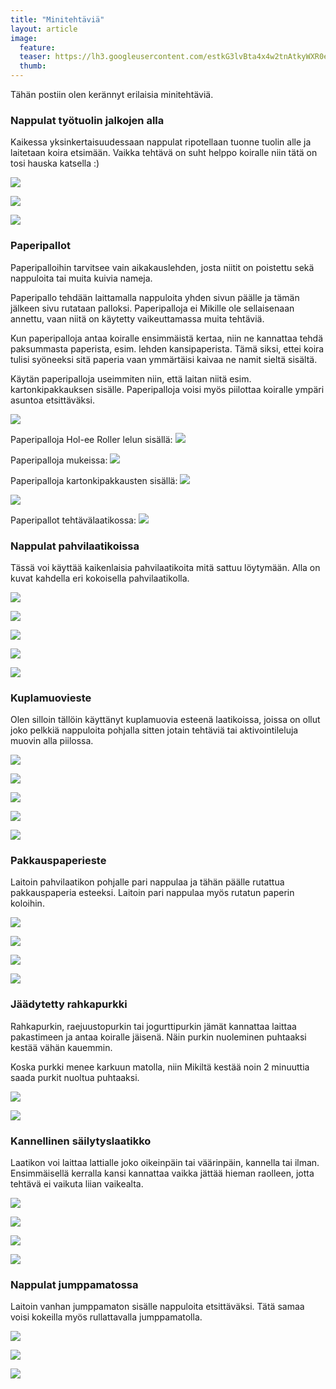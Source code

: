 ```yaml
---
title: "Minitehtäviä"
layout: article
image:
  feature:
  teaser: https://lh3.googleusercontent.com/estkG3lvBta4x4w2tnAtkyWXR0eeAAv6LrB8h5hpabc5HAYiAYtyxUMTEN8zr19LwAmvT1X-CkWoFQxKqdI6c7jk6UqS7EdVViBugJiV6dTqFstUkvpnfIy75zbrCzojIaAF5KYNgBGyaerh6JH5VG3FziyjdjEWu1yNumlaYT__sjXUutuWi_oh6LCYyMzThlEyY1cQQCRsjvNYrWS2ubFvc5iFcSChENjIbCUAu1vRrcAI6qivNxxZ3G73YjZY68jSXY8BIJpqy6dImk4RRX_k0nJb9ffT2gejPszYTmBnGO7Xq5Q46Bo-oKvg24RXoHdSA1-7aqyj4BBMgXiesjxffbiDT92wJKWdy7qciqgAxTN5u6BoXqS5fsLjjxDCA4gPccMzaHUoKivCK1q7bxnwSWkCNClTnVxCfq06RxxpoH6Eo50aHx02cMmfsbaim8yDOhMPDyH4Z3qmTJGnaBYSWste7wXymkYE_3FiVX5wD3RmB8tyoJh_b21BxJSpfdcfoWj29hO5zoW_liAi7joGkSYZmdCEJQ8JJyF9H5o=w245
  thumb:
---
```


Tähän postiin olen kerännyt erilaisia minitehtäviä.

### Nappulat työtuolin jalkojen alla

Kaikessa yksinkertaisuudessaan nappulat ripotellaan tuonne tuolin alle ja laitetaan koira etsimään. Vaikka tehtävä on suht helppo koiralle niin tätä on tosi hauska katsella :)

[![](https://lh3.googleusercontent.com/UqgMVZ0GQIdVh6QFpUVoTuzNbKACdmqkfnPA3Ud9XmECwWfRUZwOdLBpD9yS0BbskDOpsB3VWLBBE1IjOp7nE3W2HXTOkBiftaYCump0gEhVVC0rNuwhpWcmU0mwXSwVx-7wGh-x9HXKWxXAzmJ-7GynKLkZBiAdLisfM0WX2F6WelGSZtUDsRNbWY-RKVzTAh7F5gXqB1Bd187bH-FIEwVK4ttqeShxS1IGdkVzUEp0wsAp-bT9FTUmADuk_MSh8jnfhDwO5vhsp3YaG3lCT_G_pO1Hq6gL0U3TlnNf0C6fMU5vHEVrp_lLfSHidVpcVoWNyLP5S8XPMrAJAorTGehrb9_zglrM_ueg8ru7iEqQLmmudJq4295UVczwyYv-DLgKpCjFHCI-QzbosAVaRF6YezyKglSeeQuboPAzy_856bBCEm2dUr9N4yz269n5g1ZEPpzFRt6K0-Aczq5eSd2pAAxzgKLkBdNBNtS1NGCbxAcrFf6D1GiNGXIBw2JibIiWI_0wptger0-ABPANJFKoHNpN7rP1yrum0GVdN7I=w800)](https://lh3.googleusercontent.com/UqgMVZ0GQIdVh6QFpUVoTuzNbKACdmqkfnPA3Ud9XmECwWfRUZwOdLBpD9yS0BbskDOpsB3VWLBBE1IjOp7nE3W2HXTOkBiftaYCump0gEhVVC0rNuwhpWcmU0mwXSwVx-7wGh-x9HXKWxXAzmJ-7GynKLkZBiAdLisfM0WX2F6WelGSZtUDsRNbWY-RKVzTAh7F5gXqB1Bd187bH-FIEwVK4ttqeShxS1IGdkVzUEp0wsAp-bT9FTUmADuk_MSh8jnfhDwO5vhsp3YaG3lCT_G_pO1Hq6gL0U3TlnNf0C6fMU5vHEVrp_lLfSHidVpcVoWNyLP5S8XPMrAJAorTGehrb9_zglrM_ueg8ru7iEqQLmmudJq4295UVczwyYv-DLgKpCjFHCI-QzbosAVaRF6YezyKglSeeQuboPAzy_856bBCEm2dUr9N4yz269n5g1ZEPpzFRt6K0-Aczq5eSd2pAAxzgKLkBdNBNtS1NGCbxAcrFf6D1GiNGXIBw2JibIiWI_0wptger0-ABPANJFKoHNpN7rP1yrum0GVdN7I=s0)

[![](https://lh3.googleusercontent.com/Lcq8O1SqEoPrU1mBjFuYObYWASYqp5D9ak3T2YtjwucxDTOOfy8p6S-Th5hoPpr3rJYB8Xe841aDQSWIN5wPnH5okFd0_NTLhn-qSX1hB-fVI0f89ihNRwH6VcB6ew7pEdYeTbaoqHvic1rh49XGXXogAnMjuzcioSCavbJbK0UkhkHsWuGsWv8-zUY0qV7o7foVhzPnUOHYy38r_kRWGo5-PAH-W7EXyJcBfAIyu0IRXPOA9gTMhSppaSwJTpsKazkAcPK0QrGjR4M54bdFUxW6_ZDplG8bn5iNdaKDJrdEdMPEARbNcRFPKtt7mAeiq4g1Jp5khDleG1bnBBVTPpZ31oaJV7Na5O87AGaqb6zHGeE_7Q_EEecPA0-E3rJblq0IF6ltidXOHfznsjD7t1Q_igSv9HMMdA2-BpYBHtBJj8iQxRmAGrP0jFPOR88d_1iCI5eKog7lhMCATCczClNrCXWJvpDBjkwMlAW9hY4OAmt1PMBFN0085lHs-VuP0o3fWqKuwZZt7032wFBthZWZv_FVOf7WeuljeU0oiJM=w800)](https://lh3.googleusercontent.com/Lcq8O1SqEoPrU1mBjFuYObYWASYqp5D9ak3T2YtjwucxDTOOfy8p6S-Th5hoPpr3rJYB8Xe841aDQSWIN5wPnH5okFd0_NTLhn-qSX1hB-fVI0f89ihNRwH6VcB6ew7pEdYeTbaoqHvic1rh49XGXXogAnMjuzcioSCavbJbK0UkhkHsWuGsWv8-zUY0qV7o7foVhzPnUOHYy38r_kRWGo5-PAH-W7EXyJcBfAIyu0IRXPOA9gTMhSppaSwJTpsKazkAcPK0QrGjR4M54bdFUxW6_ZDplG8bn5iNdaKDJrdEdMPEARbNcRFPKtt7mAeiq4g1Jp5khDleG1bnBBVTPpZ31oaJV7Na5O87AGaqb6zHGeE_7Q_EEecPA0-E3rJblq0IF6ltidXOHfznsjD7t1Q_igSv9HMMdA2-BpYBHtBJj8iQxRmAGrP0jFPOR88d_1iCI5eKog7lhMCATCczClNrCXWJvpDBjkwMlAW9hY4OAmt1PMBFN0085lHs-VuP0o3fWqKuwZZt7032wFBthZWZv_FVOf7WeuljeU0oiJM=s0)

[![](https://lh3.googleusercontent.com/-TWPA752Dq7T47FeQpFv-TUHFsfhV9mwr7ptiVeRfwaKMxf1UzOjrXeTFR1j32YecBtX6pX1T_TF5pr0TN7iFf2-jHEhL0lcurEw1Wq7G5dCKz1QbMDv5SKrYM1jZgrb4uuS4LgnkuNLAv8v0rYKHUaH-nhJsfWZ873_WhbfLnkQwpUkIHm6TeIvVmUXv63oX0Uz1hWk4_FT0-bBFqU9axY3CynXkf8qAyurQ5jrwgonF9MR1-Zkk75md94hQ0NPbF3BuZilsr9YgvRdCzu8Y_rjtuOlhfljdOqBWCVf2s4mE1j0QwK6I4ZDgf80ZCcQ9N2aNdYAqqvWmMmyBrD39lqbuEOROi5j0is43kfOB5ZzkeJ72JorbLwvSiTQSZ0gheTXaf_pXv73BNGQ041MPceIEiElR04a10RyWyLx8iV_qWltTfEtIVm8qqozZlNPjeyUwC9v0_DjSljYwAw-6MDM2HRdljlGvs2k3SwoFfRvBH13dCNfcxJEykNq6rtNodzA4Z9vGVnQpNjxKa2tJgf3gS8TuuNsLZrv9UNm7bI=w800)](https://lh3.googleusercontent.com/-TWPA752Dq7T47FeQpFv-TUHFsfhV9mwr7ptiVeRfwaKMxf1UzOjrXeTFR1j32YecBtX6pX1T_TF5pr0TN7iFf2-jHEhL0lcurEw1Wq7G5dCKz1QbMDv5SKrYM1jZgrb4uuS4LgnkuNLAv8v0rYKHUaH-nhJsfWZ873_WhbfLnkQwpUkIHm6TeIvVmUXv63oX0Uz1hWk4_FT0-bBFqU9axY3CynXkf8qAyurQ5jrwgonF9MR1-Zkk75md94hQ0NPbF3BuZilsr9YgvRdCzu8Y_rjtuOlhfljdOqBWCVf2s4mE1j0QwK6I4ZDgf80ZCcQ9N2aNdYAqqvWmMmyBrD39lqbuEOROi5j0is43kfOB5ZzkeJ72JorbLwvSiTQSZ0gheTXaf_pXv73BNGQ041MPceIEiElR04a10RyWyLx8iV_qWltTfEtIVm8qqozZlNPjeyUwC9v0_DjSljYwAw-6MDM2HRdljlGvs2k3SwoFfRvBH13dCNfcxJEykNq6rtNodzA4Z9vGVnQpNjxKa2tJgf3gS8TuuNsLZrv9UNm7bI=s0)

### <a name="paperipallot">Paperipallot</a>

Paperipalloihin tarvitsee vain aikakauslehden, josta niitit on poistettu sekä nappuloita tai muita kuivia nameja.

Paperipallo tehdään laittamalla nappuloita yhden sivun päälle ja tämän jälkeen sivu rutataan palloksi. Paperipalloja ei Mikille ole sellaisenaan annettu, vaan niitä on käytetty vaikeuttamassa muita tehtäviä.

Kun paperipalloja antaa koiralle ensimmäistä kertaa, niin ne kannattaa tehdä paksummasta paperista, esim. lehden kansipaperista. Tämä siksi, ettei koira tulisi syöneeksi sitä paperia vaan ymmärtäisi kaivaa ne namit sieltä sisältä.

Käytän paperipalloja useimmiten niin, että laitan niitä esim. kartonkipakkauksen sisälle. Paperipalloja voisi myös piilottaa koiralle ympäri asuntoa etsittäväksi.

[![](https://lh3.googleusercontent.com/cRLEFXos8xtrEwwHz19Wj6XjUN0zyr90WbQIGUVOIIVgVaWWhyDE-05UdijtaQ0q_voVPJVuhSUoEVDHCemqSJ81RzAxYflRnZton0jSWvJkgJMe7QjFDasF_ZU7UxSY4XpfnamUHkztX8pOqbzTmwQOCp0ZgoiybPk86Y26nb_KAYzaMsvAFmMWyCJ0mRocx2Z87l2qI3OZDz0eQ3p8Qy8gVJy87GZdBufDc7eJOikpw_2eck6caKD8_j0NiMdIWlElXSRaEWHmGYUPGe67AosVWbCLnHo4k7xWX-nlhi7f9oH7ZAWPrSzw0_DAGP3nDytes5X2zHUcAuo1ybZ9Q8sSER5qn4i1Mz9-IftU4xnQcSHwDMIoZ8qQyXnAvssmKCE7Kq6oCubGlB5QhqrZwojxjbV6jorlcH2SWf4rOxISyLXC8s9MBnf71MDx-IM8v2FMaHXaTdwaG88mgzcw-MfGesafuCsZboLtkIgw4UEAUR9ZWBu40EZlfRrpWR2AuIe3Uvzk0P4wRtGY2sYkwnpvMnIWRTs5ol-iWmBheP9oUVdRm3Vtr-fr1-gtq_LPh11a=w800)](https://lh3.googleusercontent.com/cRLEFXos8xtrEwwHz19Wj6XjUN0zyr90WbQIGUVOIIVgVaWWhyDE-05UdijtaQ0q_voVPJVuhSUoEVDHCemqSJ81RzAxYflRnZton0jSWvJkgJMe7QjFDasF_ZU7UxSY4XpfnamUHkztX8pOqbzTmwQOCp0ZgoiybPk86Y26nb_KAYzaMsvAFmMWyCJ0mRocx2Z87l2qI3OZDz0eQ3p8Qy8gVJy87GZdBufDc7eJOikpw_2eck6caKD8_j0NiMdIWlElXSRaEWHmGYUPGe67AosVWbCLnHo4k7xWX-nlhi7f9oH7ZAWPrSzw0_DAGP3nDytes5X2zHUcAuo1ybZ9Q8sSER5qn4i1Mz9-IftU4xnQcSHwDMIoZ8qQyXnAvssmKCE7Kq6oCubGlB5QhqrZwojxjbV6jorlcH2SWf4rOxISyLXC8s9MBnf71MDx-IM8v2FMaHXaTdwaG88mgzcw-MfGesafuCsZboLtkIgw4UEAUR9ZWBu40EZlfRrpWR2AuIe3Uvzk0P4wRtGY2sYkwnpvMnIWRTs5ol-iWmBheP9oUVdRm3Vtr-fr1-gtq_LPh11a=s0)

Paperipalloja Hol-ee Roller lelun sisällä:
[![](https://lh3.googleusercontent.com/cBYb1L01e1XMJXqqjZHnb6ZGMq3CPLphWuxfhW5Zh8s7g4GhCiuWTRWhTZGy8sY52tfzVlzj0gQ6th1YyxiY-qI1sMZ9ozQPXNwr5v5g1je9o6uTw8gLfHPZYrrkCayZIih2iTmtgvtkVDpGjkIFzQsYwQ5TVhbdCNWVVeJiHvrFO0SNHh1THAeajsms5NnqJaalyqDQdCjMkqaU8g_3WkNzo2VV4HYnsA4yH4_pZjTSig3q4rHzrHjiLJYyUbX0gy1gLV8eJH97yjOddQPZaWHjclneCISAktesnR4ULqDcx8qi5aHpZPF4jo5Blntuq5C9vPsldLJ2UbnIGxJ6wmUISwr_4n73SWOyH2C_DXOY3gthULWhW9uhA2d60tOn7KBtcCcObKQNqW_stINPwbN7CD-hkAezXhJQifcy2DBhjz1n9iJl5JKszE_Sd4WFpj4k5a9UY5uat7KO1ztRdGyUN2YXkwdyszCWCI4XIC-LcnI8wOPH4VUYOLOAjyLQNc5Je4bMS2hmOklZqYDwSsSoMaftLTlSomYBpJcY8jc=w800)](http://minimuutti.com/aktivointi/jw-hol-ee-roller/)

Paperipalloja mukeissa:
[![](https://lh3.googleusercontent.com/HX1RoXKU4uoaQj6F7QNN-kpUiTmjjZYWNvGwkXPmVbw27dSR3ziYzLFNOc4Qt_iUlK34Rt0XXccLzBLWZDried-tu6PTAxONM4ZG7SB9wvNM9UIOduO5bhpDNIdznSSFCS7IIiyBznfr-cFCoAwRAZF2HkUsmr2QVCrKlk7BCrDtNg4W-5Tcg25QpZdrrIMDeT8MatYcFapgWonknjyZtGoJmQGPSRPW5r_iNYoyYkerBrBubz1QuyVpnzLrwkWOXTDJq8rSvcScsqC8NYleGackxGvBjPZTIcX4Kc4Rkf_MCrmTvdcJh2sA_6IhbR11hm-2UUDELGx4GXc7EP0C-5wXkuNcYaD4njjGT6JvAoBXNhPseBvvDc944OtIE6wcKU6HYhDnoWp_q2spiNhsYQyNod6PFsseXBfxRcHXz6M72USgoEf5tchGNXeJI584n2udQnPmb_IfRmBlZJ6bPvFJ0lhXM1l-9P6hnl-5h64ZyU5YdYYqbgeVZGkm0Fv1mCPlQbwRGfrkVtPZeCPsZrcEVPLa7IaY9ZWIuozorgo=w800)](http://minimuutti.com/aktivointi/paperipallot-mukeissa/)

Paperipalloja kartonkipakkausten sisällä:
[![](https://lh3.googleusercontent.com/x_51Y5cJ9UrcPTyrtx16CSGlVcGc0mhbfdwVgfgHfi7KU6LcQa_ktQJiNXQlK-kvlhnUjaCjCBXrLub3lyzNqBKQ7Tnn476ZQdiAOVE4mW1LGb4WklPll5Y-tOKuTYLaE77ZIy-cg3U-aCJ1Ba1me9f58OlNVNoHiFUzReCBTc90i3z738sX1caWAxiHZKdBei_FX7zrXys7bstxictJMXT8FQV4TBq1WMPKvDfvXcBvV8BoWXy8G11cEs3P6bVAPtaOmc571DXM0I9GL8IvhqbQ5NTkn3VLsvsswzhLbdtwOXr-pwie1BxGowm5lIMWmHDB5B145CSevCF8TgGeWihOEW_9lJZETxrUIMGZzUJaYsOxh30EbSt3062NCTh6keYeGcYnKC1YKoaCdfcupoYHrPVMPAMGVfMGNN3dPBAGM7p17kMcRr1Wgd7TuEMAz_KVdGnla5eToj7DOQilnL_33RxexJq7dJd90NP9nxnhmUj3Y8oa9rInHDU1mYze6gLQxTpzTY9IrIY2V5otnGxSSnik5rGozMVfEtOuVtA=w800)](https://lh3.googleusercontent.com/x_51Y5cJ9UrcPTyrtx16CSGlVcGc0mhbfdwVgfgHfi7KU6LcQa_ktQJiNXQlK-kvlhnUjaCjCBXrLub3lyzNqBKQ7Tnn476ZQdiAOVE4mW1LGb4WklPll5Y-tOKuTYLaE77ZIy-cg3U-aCJ1Ba1me9f58OlNVNoHiFUzReCBTc90i3z738sX1caWAxiHZKdBei_FX7zrXys7bstxictJMXT8FQV4TBq1WMPKvDfvXcBvV8BoWXy8G11cEs3P6bVAPtaOmc571DXM0I9GL8IvhqbQ5NTkn3VLsvsswzhLbdtwOXr-pwie1BxGowm5lIMWmHDB5B145CSevCF8TgGeWihOEW_9lJZETxrUIMGZzUJaYsOxh30EbSt3062NCTh6keYeGcYnKC1YKoaCdfcupoYHrPVMPAMGVfMGNN3dPBAGM7p17kMcRr1Wgd7TuEMAz_KVdGnla5eToj7DOQilnL_33RxexJq7dJd90NP9nxnhmUj3Y8oa9rInHDU1mYze6gLQxTpzTY9IrIY2V5otnGxSSnik5rGozMVfEtOuVtA=s0)

[![](https://lh3.googleusercontent.com/mxZjtD1edI_oTt52Y1lnsf13V3yxdohXZvEI2B69XFdjlUD6d8f24dcpmvz_U5P9nN1-jIMMP7GdRSV5bAEgszT68fH9jqMuPpJNaohn6e11QteO_E3Q9xmTiQqX-8a6wCJHSYgFmo19TQOh_J7Yi2IcR2xvvHC21orsG9MgYPdieIxK0cisYSpkiDd7MVNmBHKomkpSzsQlpXB9WoJsrqNJwxtz6csw_FBiOLmijno-UYWz1rgw3H-DyNKOb3qBYPo7ugbffyZKVlzfLOw511AA4AIpJWiaK_VAKdE4tTDhR4x0Qt492y-wGIGDqkAxaj9uo4WV1LkxT-76g_rtJ1CbNUje-9C3duxIdfw5ivgTFOuY1s_3pzvmvL4bakmYKcHOM88VTCBWbKO1QPCe0uh8dtbCE837fwMSixP3PbmMBRnpXVPozO7NEiyGEWxRu8l0jMZ2gZAlP_SKu2Kr0NGLLy_xKfPct3HTAcduvJtArUbFpCB389jVDKCXioFQN-4goNPgmXIUmzCQkcKzO1P3Vf_L1EEunttYa59MQjo=w800)](https://lh3.googleusercontent.com/mxZjtD1edI_oTt52Y1lnsf13V3yxdohXZvEI2B69XFdjlUD6d8f24dcpmvz_U5P9nN1-jIMMP7GdRSV5bAEgszT68fH9jqMuPpJNaohn6e11QteO_E3Q9xmTiQqX-8a6wCJHSYgFmo19TQOh_J7Yi2IcR2xvvHC21orsG9MgYPdieIxK0cisYSpkiDd7MVNmBHKomkpSzsQlpXB9WoJsrqNJwxtz6csw_FBiOLmijno-UYWz1rgw3H-DyNKOb3qBYPo7ugbffyZKVlzfLOw511AA4AIpJWiaK_VAKdE4tTDhR4x0Qt492y-wGIGDqkAxaj9uo4WV1LkxT-76g_rtJ1CbNUje-9C3duxIdfw5ivgTFOuY1s_3pzvmvL4bakmYKcHOM88VTCBWbKO1QPCe0uh8dtbCE837fwMSixP3PbmMBRnpXVPozO7NEiyGEWxRu8l0jMZ2gZAlP_SKu2Kr0NGLLy_xKfPct3HTAcduvJtArUbFpCB389jVDKCXioFQN-4goNPgmXIUmzCQkcKzO1P3Vf_L1EEunttYa59MQjo=s0)

Paperipallot tehtävälaatikossa:
[![](https://lh3.googleusercontent.com/gChOrYw3tVa-tPyPuGuF3hXRZwpfb4-OAF89rfgRQiXLX5g-9BB5pRA9wj2p4KGLvbRmXmPFVhCMby164VwC5pKgo7mfcoAM-fhDxXh6hw0eL92XZs6jTsfnDpkwVBZp3TqZVzryMjl7nIvw7aowWuDvJ29jcJ2h3PH2Hpx-Hkh6_0_5_enumaoDqAG6XvSvxUjYgjXnyAyuHGEie6kTIeVMKP302Vsr7lvwznC9d4ZOS4OaQA-LCVZpQg8rIFcVdzuJP_HDDduHHDLZHmB2jO0IPeTOXTaDT5QIRaw8JEFMKrm13imTho2dgj15JvLS4-4sJXiQqUA2y9IAjz_efdTH4MMJ979v8Gn20R3dz8U6zw6rtfr4Vy00sq4uUHPm2FkHQcQRvlQYIJbbsfeNvI278RMmKwYvExwUoVZLTrODUC4289P1lANPdDarOLnwwLyLzSvCFAqEZQbBzS7yLKTBMKwnHRwJ-WEnaDbl07HOzMX-3YtbvA3h-79gcU6peU7dpErrGg6n6Ds9oLa_65VkbRI0vpNzi4Ob6sECitI=w800)](http://minimuutti.com/aktivointi/tehtavalaatikko-paperipalloilla/)

### Nappulat pahvilaatikoissa

Tässä voi käyttää kaikenlaisia pahvilaatikoita mitä sattuu löytymään. Alla on kuvat kahdella eri kokoisella pahvilaatikolla.

[![](https://lh3.googleusercontent.com/pnE-1-uPTNtZnD0ID5jESK9q-LwvEUk3Kxe3JUd73L6wTBwWih5MUvzD2P-FWkSf1NTvSJ_Xc8CYikb9ow0SX5G-G8oqWtCnvEXmxSRxMurIpIoAutXoXrr_ZLByIh-qjAr3veTXSdh9C9vsY6W8Jxf0bEiEQ7LXq1c_A8615PPqgfXoqTdwI9gAnLM0p0zIeJLhCSbN4sIzcvhUqxMW_hEStsufukXu-HG3CX_DJHiQvJZ9tvOSeU4fSvJfWK2Mnu1p45p6FcjNkapNjVl3NEDImU_CvEAlk4KTwLRvZDX9UqKp4s5affm0jhnDijIRqNHjcRWMMXFxDXFqC31H-2Fqqhguw8tClBaILWR4g2aiXESKNMIEcCY50eBIYau_sxle6EpOnbVb8GlyDVNDuafoz1dDJSTV98TKCrPVoHl3OBS-eQHbX2ZNgXQQP-vF2R8har7a_DaUe9JPJH843ImKEz-rtobOYGT8MrPbgZWM_erYwSlBxwzTYt5fvPd4AG5JwxjVUDkltfIW-YP0JawRWgl7-XcCaFBSG2IePLA=w800)](https://lh3.googleusercontent.com/pnE-1-uPTNtZnD0ID5jESK9q-LwvEUk3Kxe3JUd73L6wTBwWih5MUvzD2P-FWkSf1NTvSJ_Xc8CYikb9ow0SX5G-G8oqWtCnvEXmxSRxMurIpIoAutXoXrr_ZLByIh-qjAr3veTXSdh9C9vsY6W8Jxf0bEiEQ7LXq1c_A8615PPqgfXoqTdwI9gAnLM0p0zIeJLhCSbN4sIzcvhUqxMW_hEStsufukXu-HG3CX_DJHiQvJZ9tvOSeU4fSvJfWK2Mnu1p45p6FcjNkapNjVl3NEDImU_CvEAlk4KTwLRvZDX9UqKp4s5affm0jhnDijIRqNHjcRWMMXFxDXFqC31H-2Fqqhguw8tClBaILWR4g2aiXESKNMIEcCY50eBIYau_sxle6EpOnbVb8GlyDVNDuafoz1dDJSTV98TKCrPVoHl3OBS-eQHbX2ZNgXQQP-vF2R8har7a_DaUe9JPJH843ImKEz-rtobOYGT8MrPbgZWM_erYwSlBxwzTYt5fvPd4AG5JwxjVUDkltfIW-YP0JawRWgl7-XcCaFBSG2IePLA=s0)

[![](https://lh3.googleusercontent.com/WW164VgmenkH0rDVQhwIChZ8eZH5noyVvgK-ZPXpthyH6uAZkJkdflg4cRV1y1aQpBvDtPDVlvnPn-LUBRz-ci5lThWLYiZ155gr3QBEOU3zvUDsO_5fMbbOvc8Pk2qUYkmdS8659UsLcGXC36xuksqwhWwtb9zAbxgQOzZQbnmVsSqttxEldFotyBoCSxvbZc4uqODaiVqdqADsLiQ_KocauiFhk6a4wgQ_WODrJhhL7hp--7Bm55R4AZRGRExa-yKWi9DmFtBPFCqF6c1VTYWqbqjXlnMI0dBtHrp6ElsWz-52-gAkA08kHr2cXJBnaipnqm7nbU62xWfLQ9WCHj4GbiFyF3kyrep5BDWXA3BUc-lM6rcdKRJqc1ccyew-B4Jxl8nvn5WGk42BafJRShrlL0-6cat5uYb6uIQudidZsN2vrYqRz3uWduEJhAHINuYeruvTEn3jGoYBBCA4hJrDeP1_FcVXGyP6SMCnkta243bDMGdRhU1sW1t_1WqGSazE3SquUFIKoxPfljEIfs4BPclJ98G3d2AcI4Zych8=w800)](https://lh3.googleusercontent.com/WW164VgmenkH0rDVQhwIChZ8eZH5noyVvgK-ZPXpthyH6uAZkJkdflg4cRV1y1aQpBvDtPDVlvnPn-LUBRz-ci5lThWLYiZ155gr3QBEOU3zvUDsO_5fMbbOvc8Pk2qUYkmdS8659UsLcGXC36xuksqwhWwtb9zAbxgQOzZQbnmVsSqttxEldFotyBoCSxvbZc4uqODaiVqdqADsLiQ_KocauiFhk6a4wgQ_WODrJhhL7hp--7Bm55R4AZRGRExa-yKWi9DmFtBPFCqF6c1VTYWqbqjXlnMI0dBtHrp6ElsWz-52-gAkA08kHr2cXJBnaipnqm7nbU62xWfLQ9WCHj4GbiFyF3kyrep5BDWXA3BUc-lM6rcdKRJqc1ccyew-B4Jxl8nvn5WGk42BafJRShrlL0-6cat5uYb6uIQudidZsN2vrYqRz3uWduEJhAHINuYeruvTEn3jGoYBBCA4hJrDeP1_FcVXGyP6SMCnkta243bDMGdRhU1sW1t_1WqGSazE3SquUFIKoxPfljEIfs4BPclJ98G3d2AcI4Zych8=s0)

[![](https://lh3.googleusercontent.com/2MovGYN_gjL9ELegpMoywr0BTmZJFe87KFvO6nHZaFu3iHJ3x0V6ffwF5g8ExHgOhIbYyOFlonblmxNLkIygH8t1L3FGOkbqFKhgMXOqZRsC5uIKKchKCff0YWBZ1nSVoWMZhhxr0NuNYuLnhCA9dof2VxZaVSmxuOehxQrgRXsREVQiKbaQO0mNk_rbXumXu-FsIIb4ImupLF4KY4MolXPYZQmww5f7_skfJlBXv6yBYEwgH2f9obkJLhI66K_gH7RN6akjgv41HeBTwePShkFopLkti0n9j_bvHmr8o4gO6WWCMwHFPxH_BHac7lCipSeBFjiNc4TdldGSIB3YFYlfabKiwuf8eRp8p8_nWHneXLfNcDrlMSPtPgRl50LHWKLG4Lh7HD0QZ15SrFHfcWC36vBHG28TFZdmM5y0pMMH6OxKAljWpgUVtZ16zQIoLsiTEPhm4Rrg0jm8W1lkovKJjDqEDYzZ2WXvyDaQLc8u4-IuuCz9yBm090y6pNuwAwh3Y4g_TqRKmtAZu_DyMuXVXxZyODGs5aAG1-WoTEk=w800)](https://lh3.googleusercontent.com/2MovGYN_gjL9ELegpMoywr0BTmZJFe87KFvO6nHZaFu3iHJ3x0V6ffwF5g8ExHgOhIbYyOFlonblmxNLkIygH8t1L3FGOkbqFKhgMXOqZRsC5uIKKchKCff0YWBZ1nSVoWMZhhxr0NuNYuLnhCA9dof2VxZaVSmxuOehxQrgRXsREVQiKbaQO0mNk_rbXumXu-FsIIb4ImupLF4KY4MolXPYZQmww5f7_skfJlBXv6yBYEwgH2f9obkJLhI66K_gH7RN6akjgv41HeBTwePShkFopLkti0n9j_bvHmr8o4gO6WWCMwHFPxH_BHac7lCipSeBFjiNc4TdldGSIB3YFYlfabKiwuf8eRp8p8_nWHneXLfNcDrlMSPtPgRl50LHWKLG4Lh7HD0QZ15SrFHfcWC36vBHG28TFZdmM5y0pMMH6OxKAljWpgUVtZ16zQIoLsiTEPhm4Rrg0jm8W1lkovKJjDqEDYzZ2WXvyDaQLc8u4-IuuCz9yBm090y6pNuwAwh3Y4g_TqRKmtAZu_DyMuXVXxZyODGs5aAG1-WoTEk=s0)

[![](https://lh3.googleusercontent.com/GaYBKh3WD0B6H0D0pFC17IcjZbT-Z8lPoLPhtYkxgcKrUgfrKpxyMJzMPswbM6riJ4OwD4g_b00iYC_cv5RcUQIxz2klmFTnCILcWZxqnBwdG4kvO7P3VN6pZHEaRiuW1BZKImEtYGoMOCfxerp3oQ8tMwI6gAPS83_3HWHGUjqk3wJE45nXlJF5y2InFoh7mklRlXPdQDaGCOAuNoUEq8SppyDV3eNcPwHxI8Dz-jPoW1tQ6PwdZ-bhqEDfaka-c3oR1b6hca2rgGLkNYSPEXwQb3JLe1qhD2QOVrIjCcwiN8ojcVcjAvI2OFvq8es8s0yZDCwrJSCb0PsA8jY0TBvl-ra7d6YUNMHNfuqaxKwFhQ__M5JY7Tjnmqqgcs6YAjbIjWtOPDTPCSkJ7CNXLna_QTzrJw53UahEJVHmIlSy79nDIdWTXX7HXC49lyTz_IU2I_JABmzuNuMILQDvrnxUMBA3r2dr7-vjdTVVoXt-Nk3yZ82B_hYh_KSk4T1d5MzC-X5hvwcLKH2myZfnelbXiOXHKX_utKgyKkDkoG0=w800)](https://lh3.googleusercontent.com/GaYBKh3WD0B6H0D0pFC17IcjZbT-Z8lPoLPhtYkxgcKrUgfrKpxyMJzMPswbM6riJ4OwD4g_b00iYC_cv5RcUQIxz2klmFTnCILcWZxqnBwdG4kvO7P3VN6pZHEaRiuW1BZKImEtYGoMOCfxerp3oQ8tMwI6gAPS83_3HWHGUjqk3wJE45nXlJF5y2InFoh7mklRlXPdQDaGCOAuNoUEq8SppyDV3eNcPwHxI8Dz-jPoW1tQ6PwdZ-bhqEDfaka-c3oR1b6hca2rgGLkNYSPEXwQb3JLe1qhD2QOVrIjCcwiN8ojcVcjAvI2OFvq8es8s0yZDCwrJSCb0PsA8jY0TBvl-ra7d6YUNMHNfuqaxKwFhQ__M5JY7Tjnmqqgcs6YAjbIjWtOPDTPCSkJ7CNXLna_QTzrJw53UahEJVHmIlSy79nDIdWTXX7HXC49lyTz_IU2I_JABmzuNuMILQDvrnxUMBA3r2dr7-vjdTVVoXt-Nk3yZ82B_hYh_KSk4T1d5MzC-X5hvwcLKH2myZfnelbXiOXHKX_utKgyKkDkoG0=s0)

[![](https://lh3.googleusercontent.com/boYpkeaptm-m8pSFZMcXYW2Y3jnRLifESvlUPb2MyY6S92fCcUjcyL39gFRV3rlSQyz1_uYt0pGwhDqg7yek3dqzvdEoaX4drByUQ4Aquwh8tm2809F3uquAQ730LfUW_umUu-qKesH7-49GuV6QvXtfGnqKq5n7G3r1LlllUWRq7vdXryqwoaa2dAt2iaax9j8rwS5Vf1vVegekglqbrOgXbtk-EsA3k7fHDrIrj-9d2urq_zMUF4SOF-hZ_InXdaFZZEGt7tdLpaR60mykjc7MBydZAfzanaQEoXynyAbBMbqztK5YcxEwANhTqDRLsw6cdiJEpu1vxLpRJnsBnaObpeeaRQrHW6jBgmf7Qj39Z1AHFWI8c2bKZPNCL3TZUR71uqpyt1tYFe1Hw2KJGNtm3oiCKdavu6NJR0idGveh3Cs3DJCNcSQlQvy8zXP3vXim8vmMFj_353jwPHh2hm6vW56nW_OjgC0Rkx3dIhMmASryVFugWlsPPBd5QasXdjuhNl71mSyvwvYWIU6M_C32ryTxjcoCipN6xamc3aM=w800)](https://lh3.googleusercontent.com/boYpkeaptm-m8pSFZMcXYW2Y3jnRLifESvlUPb2MyY6S92fCcUjcyL39gFRV3rlSQyz1_uYt0pGwhDqg7yek3dqzvdEoaX4drByUQ4Aquwh8tm2809F3uquAQ730LfUW_umUu-qKesH7-49GuV6QvXtfGnqKq5n7G3r1LlllUWRq7vdXryqwoaa2dAt2iaax9j8rwS5Vf1vVegekglqbrOgXbtk-EsA3k7fHDrIrj-9d2urq_zMUF4SOF-hZ_InXdaFZZEGt7tdLpaR60mykjc7MBydZAfzanaQEoXynyAbBMbqztK5YcxEwANhTqDRLsw6cdiJEpu1vxLpRJnsBnaObpeeaRQrHW6jBgmf7Qj39Z1AHFWI8c2bKZPNCL3TZUR71uqpyt1tYFe1Hw2KJGNtm3oiCKdavu6NJR0idGveh3Cs3DJCNcSQlQvy8zXP3vXim8vmMFj_353jwPHh2hm6vW56nW_OjgC0Rkx3dIhMmASryVFugWlsPPBd5QasXdjuhNl71mSyvwvYWIU6M_C32ryTxjcoCipN6xamc3aM=s0)

### Kuplamuovieste

Olen silloin tällöin käyttänyt kuplamuovia esteenä laatikoissa, joissa on ollut joko pelkkiä nappuloita pohjalla sitten jotain tehtäviä tai aktivointileluja muovin alla piilossa.

[![](https://lh3.googleusercontent.com/HGsom4cwwqKbsTXKo_itCbDuSeMD-8eAMibAx-IH583UruTkoV_HwERopi8GJULGZwCn1F2rhDNGGPK9v4ndDaROEvU-_SFE0aHuWVGKvZDx84lJV-xaY1iOkRog8tNad3BKUxAA6v0jbwvjHvL5WjIu5sC9BJuoLM_9bnx2-rpCTj7tq2J9N2d6Rre0QgYSGycsUQAaqHGcuvNBAczLLIC2jQdYvs9vOCVXekApAJ0nuS9LrtvwokzLBvShLWaZu8-Hm5AO6GUV1BIvpji1Q9XbTG4fywbUjkVxecLagCh1NSjlKw7H-HO-Ap6ewRyfFtx0ErAYG0ZzhAQCfc940t6NSPkzau3U63_UZS6z7WBquIwRVq0D-ODG6MJ6UqlL0hBbFulHD-xgLpKaKc9Rz5LEQC80RB05gankTxAzVZHET2aIasBHJSdAoFJaVvv_sgIU0kkPC2ABlkmTKk0jB4-1ir7p5iBhsSivtv1kFv2Qhqd8b95A9rOzGemltkk7GPR_AITGm3hxVJamTXj21Zfb3C1bs9oJZWZv7So5tyg=w800)](https://lh3.googleusercontent.com/HGsom4cwwqKbsTXKo_itCbDuSeMD-8eAMibAx-IH583UruTkoV_HwERopi8GJULGZwCn1F2rhDNGGPK9v4ndDaROEvU-_SFE0aHuWVGKvZDx84lJV-xaY1iOkRog8tNad3BKUxAA6v0jbwvjHvL5WjIu5sC9BJuoLM_9bnx2-rpCTj7tq2J9N2d6Rre0QgYSGycsUQAaqHGcuvNBAczLLIC2jQdYvs9vOCVXekApAJ0nuS9LrtvwokzLBvShLWaZu8-Hm5AO6GUV1BIvpji1Q9XbTG4fywbUjkVxecLagCh1NSjlKw7H-HO-Ap6ewRyfFtx0ErAYG0ZzhAQCfc940t6NSPkzau3U63_UZS6z7WBquIwRVq0D-ODG6MJ6UqlL0hBbFulHD-xgLpKaKc9Rz5LEQC80RB05gankTxAzVZHET2aIasBHJSdAoFJaVvv_sgIU0kkPC2ABlkmTKk0jB4-1ir7p5iBhsSivtv1kFv2Qhqd8b95A9rOzGemltkk7GPR_AITGm3hxVJamTXj21Zfb3C1bs9oJZWZv7So5tyg=s0)

[![](https://lh3.googleusercontent.com/Q8rD2ttvhvaHin5WiXMIU0rV8lE4NvCEYrIowAwLCdk33vbUtkiuqKTPX4iwa__tOo9KiXSm4Gui_beMdUpqOK8-9JbdtXU5zvBrclPHZsysGyzeOIhT7bQvApPLBsF2geyESUoyQOy1kZfzRkfS-3avtLIapNy7erpy1iPJpkfXUXeB0eWIuqg-hRB0hxG_yGUukpiBMj__ovxAMA6TM3CnY7-wuFpcZ44AkJF13FNPnku19DOHcXPMGDblhC_DR9EpxJZyM8BtZSVcNM0v_W1TpCgInUb9Jg35a2j4zD9Pq9VEqgaNYdozj0NY_HSnlhRVBqpZyuxVn_wEg1NAfazY97relmvCWrlpqIyazmOWfcxRWehSQ-iDNH7qj2Xz5dQQ9dgLkePZ8jtn8TbcbuMiPNJJgPWR5zdx2JhrTBzqvK0rPj_EPxQxCw0pgvTA4918ZGOTTWIcgWtygBgNnPZVWF1wrgQTRm1kbNye1oyIsZ7YNez30nec4hmtRVbYzSAUrWpWGQFBXER-Ms_E1ErpU-3RvvU9ul70OziH56U=w800)](https://lh3.googleusercontent.com/Q8rD2ttvhvaHin5WiXMIU0rV8lE4NvCEYrIowAwLCdk33vbUtkiuqKTPX4iwa__tOo9KiXSm4Gui_beMdUpqOK8-9JbdtXU5zvBrclPHZsysGyzeOIhT7bQvApPLBsF2geyESUoyQOy1kZfzRkfS-3avtLIapNy7erpy1iPJpkfXUXeB0eWIuqg-hRB0hxG_yGUukpiBMj__ovxAMA6TM3CnY7-wuFpcZ44AkJF13FNPnku19DOHcXPMGDblhC_DR9EpxJZyM8BtZSVcNM0v_W1TpCgInUb9Jg35a2j4zD9Pq9VEqgaNYdozj0NY_HSnlhRVBqpZyuxVn_wEg1NAfazY97relmvCWrlpqIyazmOWfcxRWehSQ-iDNH7qj2Xz5dQQ9dgLkePZ8jtn8TbcbuMiPNJJgPWR5zdx2JhrTBzqvK0rPj_EPxQxCw0pgvTA4918ZGOTTWIcgWtygBgNnPZVWF1wrgQTRm1kbNye1oyIsZ7YNez30nec4hmtRVbYzSAUrWpWGQFBXER-Ms_E1ErpU-3RvvU9ul70OziH56U=s0)

[![](https://lh3.googleusercontent.com/yU-ErUc72DgN-tuJ87qwocfQOzTSDhcLQj69hzPIQIS-zFM5szqtN0nfyoG3vxuz0nsxHGqlSmtmYmpJ731LjzgDLYYMut_q0U_Nl3-xbW3TKjpnr2mRzXh_SKIOfok6YmKG0syfKkcW6-V3b1ZEzvfLjEA_f9HPU245LQ_OcHTd_SLI4kv9PqJfjL3MpQAP214VK42kIy5T8q3Ys97u-TvfKUrfENoepET51yYuPd9F5GcJ9FHP2a0cXwFGidgwRNd2aj2eWTlmnWMX6Ey7KjsSMHqujQu0BcGHHvxoiVWpwVWjcCjyXrOgfurNHBaAWxp4KhG1a6gXaZM4y_STCouekBgtPogEPV4XdEPVDuOjAXlleg9tTaZTHhfSd7cBH26gIHMuY8MDjYuq8SaoWNWvuqT5QS7mGR33-YnlDov3kSghcso-WFS-yhSmKzPiqiLANmklCf7v6HxombFugfVtwaf-veDI7ksfHFkQCIqRcuYHkfk-a00f5kC5_pa-zqYS1kNr4l0j6ebSmS-rrgg-Jot88rwitI0pNuVgAtg=w800)](https://lh3.googleusercontent.com/yU-ErUc72DgN-tuJ87qwocfQOzTSDhcLQj69hzPIQIS-zFM5szqtN0nfyoG3vxuz0nsxHGqlSmtmYmpJ731LjzgDLYYMut_q0U_Nl3-xbW3TKjpnr2mRzXh_SKIOfok6YmKG0syfKkcW6-V3b1ZEzvfLjEA_f9HPU245LQ_OcHTd_SLI4kv9PqJfjL3MpQAP214VK42kIy5T8q3Ys97u-TvfKUrfENoepET51yYuPd9F5GcJ9FHP2a0cXwFGidgwRNd2aj2eWTlmnWMX6Ey7KjsSMHqujQu0BcGHHvxoiVWpwVWjcCjyXrOgfurNHBaAWxp4KhG1a6gXaZM4y_STCouekBgtPogEPV4XdEPVDuOjAXlleg9tTaZTHhfSd7cBH26gIHMuY8MDjYuq8SaoWNWvuqT5QS7mGR33-YnlDov3kSghcso-WFS-yhSmKzPiqiLANmklCf7v6HxombFugfVtwaf-veDI7ksfHFkQCIqRcuYHkfk-a00f5kC5_pa-zqYS1kNr4l0j6ebSmS-rrgg-Jot88rwitI0pNuVgAtg=s0)

[![](https://lh3.googleusercontent.com/6hpMp4iMfN0khJGh9xYaoIEa3Wsg_pocz1Did2myMVlysgZ_xP_9M7ExUfS2NMNbAZ_LsIlqzqhjLIQibppImq8fteEHuZcmu0f6TT38d9fbAAEhAOaLas8AEa9uporukgTWQMEMJOHP9ErWwNKXXCJZE9Da1EyS3XTslc3E1xg3QN87uV0slAzTszX3_D6ZpmIISdz8O7WuKRwnaVQy8Cvph5Jg4vABhtr6F9sycLUUEwyLQy1nWqxuSyn-f3FV_zhIm8Yym-pY0nR5dvI_46bofqvQhCdlygTrr2M_oOvoHsKwNu4rnpYuSkwmiSp-_agBeZClaFO8x7UKg-K42h_jhUWng3LFYbP4dDu9T3_DQgNTIcdvjGCo2GfzhaGT9jUyBlnfWQV0rZK0D7i832g70qYIf7WYbpmLy2FjufMJA-9cBj-x9ZrkcaBnUFDVOBoyHN5QS3dsBKsKilhK8ea63dO11pSY4QQgJr3kpGpQVyZ3cmeVMWyvGAgSzFzzKmMnICQa0Box6aOCulTifs2rxvcjXb3JQLBfJvk-Fmc=w800)](https://lh3.googleusercontent.com/6hpMp4iMfN0khJGh9xYaoIEa3Wsg_pocz1Did2myMVlysgZ_xP_9M7ExUfS2NMNbAZ_LsIlqzqhjLIQibppImq8fteEHuZcmu0f6TT38d9fbAAEhAOaLas8AEa9uporukgTWQMEMJOHP9ErWwNKXXCJZE9Da1EyS3XTslc3E1xg3QN87uV0slAzTszX3_D6ZpmIISdz8O7WuKRwnaVQy8Cvph5Jg4vABhtr6F9sycLUUEwyLQy1nWqxuSyn-f3FV_zhIm8Yym-pY0nR5dvI_46bofqvQhCdlygTrr2M_oOvoHsKwNu4rnpYuSkwmiSp-_agBeZClaFO8x7UKg-K42h_jhUWng3LFYbP4dDu9T3_DQgNTIcdvjGCo2GfzhaGT9jUyBlnfWQV0rZK0D7i832g70qYIf7WYbpmLy2FjufMJA-9cBj-x9ZrkcaBnUFDVOBoyHN5QS3dsBKsKilhK8ea63dO11pSY4QQgJr3kpGpQVyZ3cmeVMWyvGAgSzFzzKmMnICQa0Box6aOCulTifs2rxvcjXb3JQLBfJvk-Fmc=s0)

[![](https://lh3.googleusercontent.com/gXWxyRIdvf5eiokV8MjwPQcRzufKyr_zVEE0XZSXS96Jl_Zgpb2V4HIioc03M7ViMXK_B89a72NH1gKUkNQOqXhMmaaMmLgruE_W0HJ_W3fw03qwDuezOXe_fChvR6dXxg-Zii6WONKBvLjwwJRKc2fYp1-j1O_ui7BJhDluj50x-fBSltZkRKXPTCPAAyTX3vz9lVSYU1uPHtr5vJuHOyJs9273w3XGD0PQsdS9cIpXoc0oT9ZnWN8Y4rybYVOAOxXI884esKKzNdqaPARt9XYjMttEShu_KY-iHPU6G198oaiGVxZtorwH_YvXoR5xP1aizAg8tHUlOkTD28ZIilU1FwJwkDrjK4Ypuv6eSTZdwxjFx-blBaJaWkA0FyMGwrx7Y0W2FYZBcCNF4n0BAnrgCTkp-bsfqHcpf03Zo0XERVWAKvPJinFprU23pe3LY4S30BawySEtqonyxxUhi41j6p6q9oukZ8kaAOpTdFGGamtgHTkOU90Cgphs44EOm15O3NrlDA3hi1ImtfMUmxpYI6QOlJckI2sEqt4gBNU=w800)](https://lh3.googleusercontent.com/gXWxyRIdvf5eiokV8MjwPQcRzufKyr_zVEE0XZSXS96Jl_Zgpb2V4HIioc03M7ViMXK_B89a72NH1gKUkNQOqXhMmaaMmLgruE_W0HJ_W3fw03qwDuezOXe_fChvR6dXxg-Zii6WONKBvLjwwJRKc2fYp1-j1O_ui7BJhDluj50x-fBSltZkRKXPTCPAAyTX3vz9lVSYU1uPHtr5vJuHOyJs9273w3XGD0PQsdS9cIpXoc0oT9ZnWN8Y4rybYVOAOxXI884esKKzNdqaPARt9XYjMttEShu_KY-iHPU6G198oaiGVxZtorwH_YvXoR5xP1aizAg8tHUlOkTD28ZIilU1FwJwkDrjK4Ypuv6eSTZdwxjFx-blBaJaWkA0FyMGwrx7Y0W2FYZBcCNF4n0BAnrgCTkp-bsfqHcpf03Zo0XERVWAKvPJinFprU23pe3LY4S30BawySEtqonyxxUhi41j6p6q9oukZ8kaAOpTdFGGamtgHTkOU90Cgphs44EOm15O3NrlDA3hi1ImtfMUmxpYI6QOlJckI2sEqt4gBNU=s0)

### Pakkauspaperieste

Laitoin pahvilaatikon pohjalle pari nappulaa ja tähän päälle rutattua pakkauspaperia esteeksi. Laitoin pari nappulaa myös rutatun paperin koloihin.

[![](https://lh3.googleusercontent.com/JfMMV8XBaSAsZKJYEHfUyQAMys588FwgBziu0feduHlKMiToHwlLNI-8Zc9wMituN-ZXWrOvSlBzIrodk3Vok4Rc-Uqk678cZZ-HvIoNZaCw3RLiizm1EDmD7nvpRK98mLqgCOMxp0iEEK5xc4_GhEliUncdXA3T1qed_gzcROpfUuxWo0gefl5fL9ArNXE5IRdmCOIpRpGzMS6G7vS6esHkI1WNIN5SU0oYltv0o5mWS3QZz01sOW97nr0rpd5K5RlAtNt7w-pCbCm6NdsI7z4FhCwnaMUkyUklxvHE5tmTbozOx_1N6zVzg_5BhPFnxJA1uw4hqikQVDIcER_3kP9atb100SyOi4CAsIWNLA3Cs8lu2HBzU65VZZjkbdABepr5391_ntDt5wBGhn2qJn1bbQmUR9hUs7HOtsQO8uj2-u9RKxsloA5O-itgAhXBzL084xxbP3AETeGAZt3lvK4rwZT68xTeKmDjS6Bbiwi1e1B2fVRcYIE6ZtawXvBYyS_VvF0Z9qOnBxvRQfbpTD_z6Vv1cJE7tur9KFIxNQTBJFSAL59VKAIJrjJAHmpPEzZH=w800)](https://lh3.googleusercontent.com/JfMMV8XBaSAsZKJYEHfUyQAMys588FwgBziu0feduHlKMiToHwlLNI-8Zc9wMituN-ZXWrOvSlBzIrodk3Vok4Rc-Uqk678cZZ-HvIoNZaCw3RLiizm1EDmD7nvpRK98mLqgCOMxp0iEEK5xc4_GhEliUncdXA3T1qed_gzcROpfUuxWo0gefl5fL9ArNXE5IRdmCOIpRpGzMS6G7vS6esHkI1WNIN5SU0oYltv0o5mWS3QZz01sOW97nr0rpd5K5RlAtNt7w-pCbCm6NdsI7z4FhCwnaMUkyUklxvHE5tmTbozOx_1N6zVzg_5BhPFnxJA1uw4hqikQVDIcER_3kP9atb100SyOi4CAsIWNLA3Cs8lu2HBzU65VZZjkbdABepr5391_ntDt5wBGhn2qJn1bbQmUR9hUs7HOtsQO8uj2-u9RKxsloA5O-itgAhXBzL084xxbP3AETeGAZt3lvK4rwZT68xTeKmDjS6Bbiwi1e1B2fVRcYIE6ZtawXvBYyS_VvF0Z9qOnBxvRQfbpTD_z6Vv1cJE7tur9KFIxNQTBJFSAL59VKAIJrjJAHmpPEzZH=s0)

[![](https://lh3.googleusercontent.com/qvPU1jRMkxtbzuXMGYcVLIlIWUeJx_H2DKZtiaF26JVigE6cXaBMDhBnFeKUVGxg7uLDeURSjrPph6QQmW0nZzouy928thlwaeqamG-9q-z5A5eIws5IuoyxXMa8fxlbgWHJT9FRboKdzjK6sbz2nGzX8Ufzaveh7ZrwZHvtbwVWtLDaplbBKbr0VmaLRIou32CoOvaxRA80fBiD2xPGpbMGFtgLKZt0feCd4DHVhOEXwtmcOSh24DOBp3EuDj3OL4M_Sw-8Yq8HU5w6hRPMNPJGgpTB3xnKLm6bY2_CjtBV3sNSMgP9mmARdvaia-db8NNkEjh-pUXwiqRzHaEPpUne-BXaBP0c-mjJlfJnGnSwzX4WdQQx828A434yi-qR3B8MyzTkYRRG55c9e_evjUhdZ6N_W1NPxH4HxbasQYTlitAkkrKt6gaiUJJQOXRRTX_KAEFX1aAak5xTnUr01RZ2_3Fbo-UbyVgE5H1HscNeMtHP1gNPUBrpibGoHNj9npQFOuokN4p7udR8k8GQ56UhVcaaqP2kOtx9obuItDFodClB3PpAfW1-LjN6WfYP5Oho=w800)](https://lh3.googleusercontent.com/qvPU1jRMkxtbzuXMGYcVLIlIWUeJx_H2DKZtiaF26JVigE6cXaBMDhBnFeKUVGxg7uLDeURSjrPph6QQmW0nZzouy928thlwaeqamG-9q-z5A5eIws5IuoyxXMa8fxlbgWHJT9FRboKdzjK6sbz2nGzX8Ufzaveh7ZrwZHvtbwVWtLDaplbBKbr0VmaLRIou32CoOvaxRA80fBiD2xPGpbMGFtgLKZt0feCd4DHVhOEXwtmcOSh24DOBp3EuDj3OL4M_Sw-8Yq8HU5w6hRPMNPJGgpTB3xnKLm6bY2_CjtBV3sNSMgP9mmARdvaia-db8NNkEjh-pUXwiqRzHaEPpUne-BXaBP0c-mjJlfJnGnSwzX4WdQQx828A434yi-qR3B8MyzTkYRRG55c9e_evjUhdZ6N_W1NPxH4HxbasQYTlitAkkrKt6gaiUJJQOXRRTX_KAEFX1aAak5xTnUr01RZ2_3Fbo-UbyVgE5H1HscNeMtHP1gNPUBrpibGoHNj9npQFOuokN4p7udR8k8GQ56UhVcaaqP2kOtx9obuItDFodClB3PpAfW1-LjN6WfYP5Oho=s0)

[![](https://lh3.googleusercontent.com/TB-TMdZg_PkwlBnUxH-mSAsr1X_2dZ_p10lgMCsNEg3T4BUdx3km9pe8qYVGgpkzls-kkmuxL4zvezgFh3qDWL4yFEyEIJJRz2p8XxlaX_LoH-itN5Ep7Gc3O3yY28pxd7TU9rrq69KEUp8GbZwO15ILXMw4pbfEeYCKP6Wbk7O5keF3HQedOPsCIjwUeSw2YnTkrs6YPtRieIsksWxYdsT78NrdfT9-2o-iEnMVVU9VBhNmx1dxxH1oGXQNJh1Y3VdJoUAuauLd8KMXBESYnpw7ZNrhIlFWXriHsvY7iES4dpAWBE4UxAXIw1BqqR0B_8WcIo82qVAIdtgp5TFz2kZ1TQAAOAQjbELtnjKVwTqicSh2A8l5Hd8nbZ5nUA1dr1P1s4QlR9BCo1s-x0MKahT6St7u6j_zbodEmyhoCIAqKjmTsxBryxFh6dfRMxEjWGuCks2Qx7HcOBW4BWiQ8fmIwCOB6HnOaM-XewZmaXMOk0JPi35mcK48wiRiSQ1bFfupnyYxYzVyDMJ5pY9ydn9laYk8GE-L8L9HwRlVWoL5f0eblBWGsbgkhjpGsBKvUmpf=w800)](https://lh3.googleusercontent.com/TB-TMdZg_PkwlBnUxH-mSAsr1X_2dZ_p10lgMCsNEg3T4BUdx3km9pe8qYVGgpkzls-kkmuxL4zvezgFh3qDWL4yFEyEIJJRz2p8XxlaX_LoH-itN5Ep7Gc3O3yY28pxd7TU9rrq69KEUp8GbZwO15ILXMw4pbfEeYCKP6Wbk7O5keF3HQedOPsCIjwUeSw2YnTkrs6YPtRieIsksWxYdsT78NrdfT9-2o-iEnMVVU9VBhNmx1dxxH1oGXQNJh1Y3VdJoUAuauLd8KMXBESYnpw7ZNrhIlFWXriHsvY7iES4dpAWBE4UxAXIw1BqqR0B_8WcIo82qVAIdtgp5TFz2kZ1TQAAOAQjbELtnjKVwTqicSh2A8l5Hd8nbZ5nUA1dr1P1s4QlR9BCo1s-x0MKahT6St7u6j_zbodEmyhoCIAqKjmTsxBryxFh6dfRMxEjWGuCks2Qx7HcOBW4BWiQ8fmIwCOB6HnOaM-XewZmaXMOk0JPi35mcK48wiRiSQ1bFfupnyYxYzVyDMJ5pY9ydn9laYk8GE-L8L9HwRlVWoL5f0eblBWGsbgkhjpGsBKvUmpf=s0)

[![](https://lh3.googleusercontent.com/TIRpVHR9LXvTeohBqIX6305L7QcB0DBpF46Rm0Z21ztL0YkRb4T6Iv28w5DtzLehEWDeRLGca4epwjhPCdeGY0N4rCJtep5auMhqLdGPra12lN6sfiCgq0liVmmHxmvNhnuXqOvf5pRjJqQaN2qCW0DyopgQb-R7aI9lyUDFLJANLPPizDVCHql-Qzf2GvHUvtUVG4y5o8m31fIilRRZbjnjEHA1qoJAiD7eSws7H_PA_papuhca7JE3CKdV00fgvzk4qqOC9gwBzl72RBVUj2urQhAgqVWfhfGs0eH9gSJiFdeb0RBVfJZhIhbADsHwY-5TEvT3GfEmhM4_dN_RoBP4fdfCEd6RoUSekQZ7kIvO7A6orG8ibmAre9AftNIMBzof6qIeyOluVKH9a2D_jNim-JJqyx4WeGO8IeW0YR6JtdD5z2JJ6D0TMqgx2pPDsQWmCbJ-Hxz_T4LJhD1PwnPCwbqR76Aa0YDRCwkzyCDlHsZGsWDf_hkc5tNv37utXW40tt8mtZrYcWzAOAo3JFX2Ml0-hSnlG_eKrvIyml1nxTC4bvPKxxHp284mLVn33SX5=w800)](https://lh3.googleusercontent.com/TIRpVHR9LXvTeohBqIX6305L7QcB0DBpF46Rm0Z21ztL0YkRb4T6Iv28w5DtzLehEWDeRLGca4epwjhPCdeGY0N4rCJtep5auMhqLdGPra12lN6sfiCgq0liVmmHxmvNhnuXqOvf5pRjJqQaN2qCW0DyopgQb-R7aI9lyUDFLJANLPPizDVCHql-Qzf2GvHUvtUVG4y5o8m31fIilRRZbjnjEHA1qoJAiD7eSws7H_PA_papuhca7JE3CKdV00fgvzk4qqOC9gwBzl72RBVUj2urQhAgqVWfhfGs0eH9gSJiFdeb0RBVfJZhIhbADsHwY-5TEvT3GfEmhM4_dN_RoBP4fdfCEd6RoUSekQZ7kIvO7A6orG8ibmAre9AftNIMBzof6qIeyOluVKH9a2D_jNim-JJqyx4WeGO8IeW0YR6JtdD5z2JJ6D0TMqgx2pPDsQWmCbJ-Hxz_T4LJhD1PwnPCwbqR76Aa0YDRCwkzyCDlHsZGsWDf_hkc5tNv37utXW40tt8mtZrYcWzAOAo3JFX2Ml0-hSnlG_eKrvIyml1nxTC4bvPKxxHp284mLVn33SX5=s0)

### Jäädytetty rahkapurkki

Rahkapurkin, raejuustopurkin tai jogurttipurkin jämät kannattaa laittaa pakastimeen ja antaa koiralle jäisenä. Näin purkin nuoleminen puhtaaksi kestää vähän kauemmin.

Koska purkki menee karkuun matolla, niin Mikiltä kestää noin 2 minuuttia saada purkit nuoltua puhtaaksi.

[![](https://lh3.googleusercontent.com/aVN-c_JkMr7bHlhE-awBr0m_k8epKfqyNXphsTbkVEPnQh9swBRvbWkJucWHRkZDS-e76vD7wQJ7m-utKQKTOfPIHCpbGzRDGdaOjGkYIsiDVOqKU9Bq_s9DWP3TdJZzOzveP40E-RH1cqNYkfikvR7XwGCWGvkBSI4OOgSgaezcQKZbWX-Ui2b46FQ5GlRwPWWVnE7xyxtPHTpNkNAI4Fo2sIYyV3-sAY5_5MMj0ngEEVX4SW7ryepYQFO1rVkjPqE-alNnIxBvrHyfJyRkAPT_QD2DlWA571iIH48VKaGOjEi8WzJjZVmoVOuEgZwt1WZxspNbHRVRLWK5-i9Vsl3dGZeORJLkZpOO8vB0JYoW7gbZEM-flp6HUMrViRE3O2I9vEhPdz_4Co8ccb3JVA3sPIsGnJfYy7m_egYyq7Emtjs21EM21v-e5tzUGhdD56YZWioEsJcxX-AXFg7OXpPhHSJ3rLth0s9AeF0Xoleukr7iqdgSpTC5ufUEKUQSzSIktCvo5HXonJjT8sO1sYnvYSNLW2-I4e24ZobMDrs=w800)](https://lh3.googleusercontent.com/aVN-c_JkMr7bHlhE-awBr0m_k8epKfqyNXphsTbkVEPnQh9swBRvbWkJucWHRkZDS-e76vD7wQJ7m-utKQKTOfPIHCpbGzRDGdaOjGkYIsiDVOqKU9Bq_s9DWP3TdJZzOzveP40E-RH1cqNYkfikvR7XwGCWGvkBSI4OOgSgaezcQKZbWX-Ui2b46FQ5GlRwPWWVnE7xyxtPHTpNkNAI4Fo2sIYyV3-sAY5_5MMj0ngEEVX4SW7ryepYQFO1rVkjPqE-alNnIxBvrHyfJyRkAPT_QD2DlWA571iIH48VKaGOjEi8WzJjZVmoVOuEgZwt1WZxspNbHRVRLWK5-i9Vsl3dGZeORJLkZpOO8vB0JYoW7gbZEM-flp6HUMrViRE3O2I9vEhPdz_4Co8ccb3JVA3sPIsGnJfYy7m_egYyq7Emtjs21EM21v-e5tzUGhdD56YZWioEsJcxX-AXFg7OXpPhHSJ3rLth0s9AeF0Xoleukr7iqdgSpTC5ufUEKUQSzSIktCvo5HXonJjT8sO1sYnvYSNLW2-I4e24ZobMDrs=s0)

[![](https://lh3.googleusercontent.com/r5bsUoTL4_eiUBLdwCCdyfKi34LqpQp_7dc1YqGzGYkKfbt5JcTSxUsLIRLIvVo1BHk7y-mKD7923ij4fsHkoRG4xvpCBxEGIevgPtFAGW8_imzQjhLOcrClxmtt9p1Y_2lHZ2paxiBgrqjB7CRaehneJuIYNPJ3OxUUROtVQtfPX_QF1mOwZuObQg3vO9caCVfff9jzBD3Kv1YRTE79raKD2zIebjHy07ixLe7cizg1kCy2MEdZ-BAKlJYglMvVBITQkqaeCa0QhQSYNStFU8A25vd2skTiTf_RjiwyJtMTAtjb_Ux7PmX-JLU_juWDM0ueSA2TvFw6AT4ncaGXM1c-uI3FjjSlJBvcwyhr43fgS7HNAMntSQTrjRz01RKVQgI5j6jq2t-EeQjP4QAJW_DtfxXbAzVA7qReFWNvTvAsEEbNGvB2qnDmR-XiBdjiJub8hv0QenXHqm6EJyg6ItVw1Qms5uEsORYOVVdpip2FaOnaviFHbFyAtCofgQD1-2EzNMGB36yHW843ROO4XgGlwrCleraTZrjCbia9J3o=w800)](https://lh3.googleusercontent.com/r5bsUoTL4_eiUBLdwCCdyfKi34LqpQp_7dc1YqGzGYkKfbt5JcTSxUsLIRLIvVo1BHk7y-mKD7923ij4fsHkoRG4xvpCBxEGIevgPtFAGW8_imzQjhLOcrClxmtt9p1Y_2lHZ2paxiBgrqjB7CRaehneJuIYNPJ3OxUUROtVQtfPX_QF1mOwZuObQg3vO9caCVfff9jzBD3Kv1YRTE79raKD2zIebjHy07ixLe7cizg1kCy2MEdZ-BAKlJYglMvVBITQkqaeCa0QhQSYNStFU8A25vd2skTiTf_RjiwyJtMTAtjb_Ux7PmX-JLU_juWDM0ueSA2TvFw6AT4ncaGXM1c-uI3FjjSlJBvcwyhr43fgS7HNAMntSQTrjRz01RKVQgI5j6jq2t-EeQjP4QAJW_DtfxXbAzVA7qReFWNvTvAsEEbNGvB2qnDmR-XiBdjiJub8hv0QenXHqm6EJyg6ItVw1Qms5uEsORYOVVdpip2FaOnaviFHbFyAtCofgQD1-2EzNMGB36yHW843ROO4XgGlwrCleraTZrjCbia9J3o=s0)

### Kannellinen säilytyslaatikko

Laatikon voi laittaa lattialle joko oikeinpäin tai väärinpäin, kannella tai ilman. Ensimmäisellä kerralla kansi kannattaa vaikka jättää hieman raolleen, jotta tehtävä ei vaikuta liian vaikealta.

[![](https://lh3.googleusercontent.com/4TdG0lSHeyWDUL5YMPTL7iiBXq4tC5ZovSxJZGj6CT64ZAori3yng_i6xq2kW_7lSSEkXono04Tb-mVGLdVB_nAJbGyEgA4uI284c7iKpASJBU4Ggq-y3QERiGFDDRsnNX6iAl10ErRHdnhC0JyyzVAG9_qzDdyZ0MupDUBkpv2fsfCGJH4V3SlCi_nt_gBm_j7mfF1Od_zjCCPuB4NpDihsfsAmFzzDTD6LO-6mYjGbb9p7idg4rXwJCMs0SbHng7V3Da9MDudZAHOkAV33mjzCtat3HiTzHTHM4_70Xix6RFq0ArC1bz_pfWhdBOuy-UdDXeqsvlWjeQ7410bpFEt7AzfqNkKnsUfJcRYqa0vgYukqVIAxk7TNfy5ix3ZVb1WZnyImjBt483EkOhiGSJtFn8J5Q5DM7ydMm0Bzl0hxYmkXDE7kt0oqwOISlswWyalu34acN8agE-tClTYs5lLsdp9Bhypdr_C5TZt4E46iPWllEhWlTy_Yyvf7k0M6boej1a7_YIKgFNJMaFoVPZuT6Rsshi9OTAt6zF9LS4ft7N6S-nGL1gimnDDvFnwEL8QF=w800)](https://lh3.googleusercontent.com/4TdG0lSHeyWDUL5YMPTL7iiBXq4tC5ZovSxJZGj6CT64ZAori3yng_i6xq2kW_7lSSEkXono04Tb-mVGLdVB_nAJbGyEgA4uI284c7iKpASJBU4Ggq-y3QERiGFDDRsnNX6iAl10ErRHdnhC0JyyzVAG9_qzDdyZ0MupDUBkpv2fsfCGJH4V3SlCi_nt_gBm_j7mfF1Od_zjCCPuB4NpDihsfsAmFzzDTD6LO-6mYjGbb9p7idg4rXwJCMs0SbHng7V3Da9MDudZAHOkAV33mjzCtat3HiTzHTHM4_70Xix6RFq0ArC1bz_pfWhdBOuy-UdDXeqsvlWjeQ7410bpFEt7AzfqNkKnsUfJcRYqa0vgYukqVIAxk7TNfy5ix3ZVb1WZnyImjBt483EkOhiGSJtFn8J5Q5DM7ydMm0Bzl0hxYmkXDE7kt0oqwOISlswWyalu34acN8agE-tClTYs5lLsdp9Bhypdr_C5TZt4E46iPWllEhWlTy_Yyvf7k0M6boej1a7_YIKgFNJMaFoVPZuT6Rsshi9OTAt6zF9LS4ft7N6S-nGL1gimnDDvFnwEL8QF=s0)

[![](https://lh3.googleusercontent.com/UZ-_hmYc88Z1webZj7X-asmnpRRSAOCIhO5cVqpINEEYuTs7DprR79zanWSag3-KL5k1LwqtUwE7q-gSufsazoaD8r09EkQ4YqaXqAIwYdpmSYrvcQil3CqR4UVXxEZUqEXJB84UxW0qaHDcD2iwndclstPnZcvzELalS7MjSxlI8OV1_NN-VY8YVEFg9Xr7HLB2beaVBE7W1Xc-GabkSwML4jExE-12GZ7Dgy1q6kkmmUNDo__rfaz7PKYRutjpWZk8Ruc2J_WLko_FxdoV34OfPnP8UFIufZg8Nn9dnRjf2lpKni_Fup5aXkhdiMNvUNVVzR69USr55FaBIg4ycECOH9Abdc83Ny66f1cdalvadCvSSSTtyGTr_tFBe-Z--Lrd7R1ezr23aFvP-xYvcuq2RanoElSiGq8p0yyn0JYIRuKegtgYqZEmIUis3LYQkGx6UX6udy4I2A7P7mT3MuKl1uD_GM0EtdS-IOeTx-L5TAVvmxzBMDyXQ85reWdaSlOejRgoQOGXnSTvNHKU6okU2e-cfqSw19xjQbEHyDn74UzOpHjrZUdzVs16K5xHQ7o_=w800)](https://lh3.googleusercontent.com/UZ-_hmYc88Z1webZj7X-asmnpRRSAOCIhO5cVqpINEEYuTs7DprR79zanWSag3-KL5k1LwqtUwE7q-gSufsazoaD8r09EkQ4YqaXqAIwYdpmSYrvcQil3CqR4UVXxEZUqEXJB84UxW0qaHDcD2iwndclstPnZcvzELalS7MjSxlI8OV1_NN-VY8YVEFg9Xr7HLB2beaVBE7W1Xc-GabkSwML4jExE-12GZ7Dgy1q6kkmmUNDo__rfaz7PKYRutjpWZk8Ruc2J_WLko_FxdoV34OfPnP8UFIufZg8Nn9dnRjf2lpKni_Fup5aXkhdiMNvUNVVzR69USr55FaBIg4ycECOH9Abdc83Ny66f1cdalvadCvSSSTtyGTr_tFBe-Z--Lrd7R1ezr23aFvP-xYvcuq2RanoElSiGq8p0yyn0JYIRuKegtgYqZEmIUis3LYQkGx6UX6udy4I2A7P7mT3MuKl1uD_GM0EtdS-IOeTx-L5TAVvmxzBMDyXQ85reWdaSlOejRgoQOGXnSTvNHKU6okU2e-cfqSw19xjQbEHyDn74UzOpHjrZUdzVs16K5xHQ7o_=s0)

[![](https://lh3.googleusercontent.com/gNcn4kfH8xDFUj5uO3tyWjHnu8rY-8JNB0Zu2HrMcSd7E1yo1suISwxSfPMPLKF8cUMkJFaN6k7bAhbw4ve5gvUbRR_DxqwvKCOl4caW3QKoWIJ7fvO5u8YQr7oRXcT6nZ_oMPyJVClgyWs85hLYzcIrSEqOQiAsemoPP1nT20rrKEqpISqBmrO3nvVT1XNE9AtJR3-7hKqAnmzduN56wZ7tWPBW9-HtYjN-k3CGp5cAsjsE_fz-Y1wW8TKyhVGDPHK8wnKvIwX44iR8ZLTFYH2kcVKEsj-CaQqL7RQdKDFh9znHnsZzJ_9A6l5OS4QAqCX7FYPj-Zy0PgRSPyW5MFpxc6w185bpIPUiI-Y05ADf6TW0o4z1mdLT59d0m8v1kXGLD8urvudsQZp3qZAJAYx63rvo0Xl1weohRe67yOJjEG7hCbBjv_AvjU8kI8a5W749xNTdlugtyIu60xJ7DLgE-f6cK-OqDEJ_WvQpUZVRvfWR1Sdb1Ge2PGczVg2XjNUv0lVqylO8UaNVMFPMTcie-837mpLc2oRdsMtQHlJZXMemK-gXpzo62tatZ2EjiC9D=w800)](https://lh3.googleusercontent.com/gNcn4kfH8xDFUj5uO3tyWjHnu8rY-8JNB0Zu2HrMcSd7E1yo1suISwxSfPMPLKF8cUMkJFaN6k7bAhbw4ve5gvUbRR_DxqwvKCOl4caW3QKoWIJ7fvO5u8YQr7oRXcT6nZ_oMPyJVClgyWs85hLYzcIrSEqOQiAsemoPP1nT20rrKEqpISqBmrO3nvVT1XNE9AtJR3-7hKqAnmzduN56wZ7tWPBW9-HtYjN-k3CGp5cAsjsE_fz-Y1wW8TKyhVGDPHK8wnKvIwX44iR8ZLTFYH2kcVKEsj-CaQqL7RQdKDFh9znHnsZzJ_9A6l5OS4QAqCX7FYPj-Zy0PgRSPyW5MFpxc6w185bpIPUiI-Y05ADf6TW0o4z1mdLT59d0m8v1kXGLD8urvudsQZp3qZAJAYx63rvo0Xl1weohRe67yOJjEG7hCbBjv_AvjU8kI8a5W749xNTdlugtyIu60xJ7DLgE-f6cK-OqDEJ_WvQpUZVRvfWR1Sdb1Ge2PGczVg2XjNUv0lVqylO8UaNVMFPMTcie-837mpLc2oRdsMtQHlJZXMemK-gXpzo62tatZ2EjiC9D=s0)

[![](https://lh3.googleusercontent.com/yAiq1lTQy8knHpbaKaxt0E4DdX0KE6kt8ntfszYMHn9mGM4fe4b3Jmr260yoDo8S086dAnLGCSEI1nwfkuGOFffEmMgMMeeajmQ1mO5mW80z0M1Q0oW20iZBlcy9pR29EbestOErcvGk_E2IHSGF_4zQ2_u2vurGfaeJH6pEFLNIT7b52DNVVsNQQ_8Y5y5yZ4EBYHWAN0gfdHOYNhDY8mG5sSxfmkDEfPYI3g1_EauaY_1XFdma0wCOFD6VvHf5FAFGos9oa1aV40gMymHRpX2r7vHuj2hiF7ELnF5kGVVi7FcaahR6-bh50n8VEJMJt_ixx_mJKo4oMEiCBhvzncUo7rul5O5M2nH33MNFxVxBoeg0IByxDr8v0D5ML6eUlFb9P3sX9k16qMFhUUNJjeRG3TvoK8jnoSu3llPDMYP-SRYc2rAUkJqbykneXeGt6VLH85h_eKibxQNpwNxazLPt60NL9m6fNxEHQ5loB_99Ax36E-NabPAJn23ixfBCS_ptUh-_ONYdthwoftLJivMApDjihcPM9kLAKhkINKsU73yN3cffuE6bZXtilmgUa1NV=w800)](https://lh3.googleusercontent.com/yAiq1lTQy8knHpbaKaxt0E4DdX0KE6kt8ntfszYMHn9mGM4fe4b3Jmr260yoDo8S086dAnLGCSEI1nwfkuGOFffEmMgMMeeajmQ1mO5mW80z0M1Q0oW20iZBlcy9pR29EbestOErcvGk_E2IHSGF_4zQ2_u2vurGfaeJH6pEFLNIT7b52DNVVsNQQ_8Y5y5yZ4EBYHWAN0gfdHOYNhDY8mG5sSxfmkDEfPYI3g1_EauaY_1XFdma0wCOFD6VvHf5FAFGos9oa1aV40gMymHRpX2r7vHuj2hiF7ELnF5kGVVi7FcaahR6-bh50n8VEJMJt_ixx_mJKo4oMEiCBhvzncUo7rul5O5M2nH33MNFxVxBoeg0IByxDr8v0D5ML6eUlFb9P3sX9k16qMFhUUNJjeRG3TvoK8jnoSu3llPDMYP-SRYc2rAUkJqbykneXeGt6VLH85h_eKibxQNpwNxazLPt60NL9m6fNxEHQ5loB_99Ax36E-NabPAJn23ixfBCS_ptUh-_ONYdthwoftLJivMApDjihcPM9kLAKhkINKsU73yN3cffuE6bZXtilmgUa1NV=s0)

### Nappulat jumppamatossa

Laitoin vanhan jumppamaton sisälle nappuloita etsittäväksi. Tätä samaa voisi kokeilla myös rullattavalla jumppamatolla.

[![](https://lh3.googleusercontent.com/PnNokbvFEHaUKBi5RhP5bGyW6PS6PRv0urHKD1Vsu74S8318Jo3SSbeYfgCh8yOjvhdMaaBXmlhworlRevasEQ9V2aMtUPpCTzEJHCXkc2Oio8WZ0iBrXn3YxRqS4jqfZffFcfVWMou_uLBI4fF36_Y8KzJgniZG5LuWeTcX6_RFjZpfidYe4Mvtvgsy-pyLIXq4RhEGJhmH39XZR69JfcgWT3b7l9GT0lPA2bXUEPn-Ukwi6OPmHkXyTcjLXDj0A5Rz5uVNmoidN_knNBXI7AukFjEv_foFRhDmyc82zT2fOE4Dsw6MCVZ9tAmx71KFCQVE47BgeM1-SKMt3TXkT86saT_KvCxPL-wTbBHvOHXZhp7Se_e5TFhWUe3BxM8IQ4YAPHhFh3emrTio-Ru7ZHfbP1IT52HIPU2NYwE7I83iERUkJySzOmSqkQhBGvV_tjsaJftsIMlgoIE0sPh1y_JeOFOYcJCrUFQ3J5LPtWlEs2JAbjj_DlPDB-o5Fb2NS05jOIdOOmrc8W5DgXlDvsgtuMT5k9XUApKSYg9SneDNzJ_7YjC2MjyegaDig4Z7AuyR=w800)](https://lh3.googleusercontent.com/PnNokbvFEHaUKBi5RhP5bGyW6PS6PRv0urHKD1Vsu74S8318Jo3SSbeYfgCh8yOjvhdMaaBXmlhworlRevasEQ9V2aMtUPpCTzEJHCXkc2Oio8WZ0iBrXn3YxRqS4jqfZffFcfVWMou_uLBI4fF36_Y8KzJgniZG5LuWeTcX6_RFjZpfidYe4Mvtvgsy-pyLIXq4RhEGJhmH39XZR69JfcgWT3b7l9GT0lPA2bXUEPn-Ukwi6OPmHkXyTcjLXDj0A5Rz5uVNmoidN_knNBXI7AukFjEv_foFRhDmyc82zT2fOE4Dsw6MCVZ9tAmx71KFCQVE47BgeM1-SKMt3TXkT86saT_KvCxPL-wTbBHvOHXZhp7Se_e5TFhWUe3BxM8IQ4YAPHhFh3emrTio-Ru7ZHfbP1IT52HIPU2NYwE7I83iERUkJySzOmSqkQhBGvV_tjsaJftsIMlgoIE0sPh1y_JeOFOYcJCrUFQ3J5LPtWlEs2JAbjj_DlPDB-o5Fb2NS05jOIdOOmrc8W5DgXlDvsgtuMT5k9XUApKSYg9SneDNzJ_7YjC2MjyegaDig4Z7AuyR=s0)

[![](https://lh3.googleusercontent.com/m0bML1hn7ZPeWk7c-tBzkq5-joJkTjDQAKFKbdjSDrhKyKF_srpCoCBCcDFB8__rgbUCcAJ6KBvfxKJbEoX6Ffkoc1b0WvSryWwfXgx9dPxZoRh34D7PlOTaMcT1HEanQ5LGzs96lClnOJVenBQOAPvUsraI2h7ICezFRgxHjiS3GV4VNRSrBeHFvQ111OKCEM-CLYgxRpcKcTmPbIHH4J_7wfNHdkvZQdVq2rzp_2WhjUCWri6cKPr2XSGJ06kzOaEHMs89CkAb_5lO2VWmYWVeEFU0C7gt12WrsEcSJ1wuDp6w0adMsD9z9t0IkqfSm9xKdBO3F6IMh4AYfbc124qoVC7y1WJzabd1QjDnMtGX5C-mY3ycU-yy-UIZPNFCLz2nsBSO8rRbRyrcL_MFFs_F0g5M6-9D39HheYkqrE7w3i6EdsWWK9plcPSkoZkWfDnEI1Uy1B9f4IykUdOHtJam0dweysCi_Kt_-fyPLIOGXOsiBrZXHXEScmOUGufTwgx6pVKaXqSz05EDvVbb6MhPF4QqNgxuqh_X5QRb0U4niflfvrLAJ_YcTJgNuajVLgCF=w800)](https://lh3.googleusercontent.com/m0bML1hn7ZPeWk7c-tBzkq5-joJkTjDQAKFKbdjSDrhKyKF_srpCoCBCcDFB8__rgbUCcAJ6KBvfxKJbEoX6Ffkoc1b0WvSryWwfXgx9dPxZoRh34D7PlOTaMcT1HEanQ5LGzs96lClnOJVenBQOAPvUsraI2h7ICezFRgxHjiS3GV4VNRSrBeHFvQ111OKCEM-CLYgxRpcKcTmPbIHH4J_7wfNHdkvZQdVq2rzp_2WhjUCWri6cKPr2XSGJ06kzOaEHMs89CkAb_5lO2VWmYWVeEFU0C7gt12WrsEcSJ1wuDp6w0adMsD9z9t0IkqfSm9xKdBO3F6IMh4AYfbc124qoVC7y1WJzabd1QjDnMtGX5C-mY3ycU-yy-UIZPNFCLz2nsBSO8rRbRyrcL_MFFs_F0g5M6-9D39HheYkqrE7w3i6EdsWWK9plcPSkoZkWfDnEI1Uy1B9f4IykUdOHtJam0dweysCi_Kt_-fyPLIOGXOsiBrZXHXEScmOUGufTwgx6pVKaXqSz05EDvVbb6MhPF4QqNgxuqh_X5QRb0U4niflfvrLAJ_YcTJgNuajVLgCF=s0)

[![](https://lh3.googleusercontent.com/5045O0toCWX0VTu38DzC-MypzmL86do7FkDVNhRlit2JtwGdy0jnhjMltMd8gTrXS22ch-expQx-5yog3w1PpHEdDD2b6S-8gk9XkU1fAAbGsczemNLC4egMFU_OGtH5BA78kH9uFt8tCihoL-HAYpLrxjnPGo45qIh9y9M3AnDA6YTjI1cpk-GvENO8pF3Opzp9b1JsfIDmI3gJOjifbkV2dEBMVQdXE3a3OzJTDf_1Y6OthcsdwFarl8YaUJp2Q_W62OM1YJnYHSIuCC_JNxsy60vjWmeKzC0Vg0zUfza2eBh-BCU_379Yk3Ff-CmH0uAvTI-icE1AiJ7aKMvilMZCOuWxVi7rENEvsEl2mAmf854V2AGFgClkr1ACEpDpo-x883uk6tIasPQbASdTtr7O3PTeihm9J-DSxJtL27uZFgPYJGTL6MN9kHvkd1HxNHYPsAl-gztuq0DYH4uvktY3DHTgQq7e5JLs2UZk8jTXLNIx95tbyduU-8qBXjnYsiX3gy6AaqfiSmgWKuy3oVT3-SaLTjcEV_UYJO-erQ19nQbxVMPxcpeurNHjvdwZ0Ddx=w800)](https://lh3.googleusercontent.com/5045O0toCWX0VTu38DzC-MypzmL86do7FkDVNhRlit2JtwGdy0jnhjMltMd8gTrXS22ch-expQx-5yog3w1PpHEdDD2b6S-8gk9XkU1fAAbGsczemNLC4egMFU_OGtH5BA78kH9uFt8tCihoL-HAYpLrxjnPGo45qIh9y9M3AnDA6YTjI1cpk-GvENO8pF3Opzp9b1JsfIDmI3gJOjifbkV2dEBMVQdXE3a3OzJTDf_1Y6OthcsdwFarl8YaUJp2Q_W62OM1YJnYHSIuCC_JNxsy60vjWmeKzC0Vg0zUfza2eBh-BCU_379Yk3Ff-CmH0uAvTI-icE1AiJ7aKMvilMZCOuWxVi7rENEvsEl2mAmf854V2AGFgClkr1ACEpDpo-x883uk6tIasPQbASdTtr7O3PTeihm9J-DSxJtL27uZFgPYJGTL6MN9kHvkd1HxNHYPsAl-gztuq0DYH4uvktY3DHTgQq7e5JLs2UZk8jTXLNIx95tbyduU-8qBXjnYsiX3gy6AaqfiSmgWKuy3oVT3-SaLTjcEV_UYJO-erQ19nQbxVMPxcpeurNHjvdwZ0Ddx=s0)
